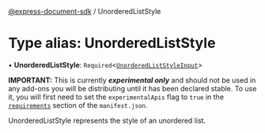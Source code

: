 [@express-document-sdk](../overview.md) / UnorderedListStyle

# Type alias: UnorderedListStyle

• **UnorderedListStyle**: `Required`<[`UnorderedListStyleInput`](../interfaces/unordered-list-style-input.md)\>

<InlineAlert slots="text" variant="warning"/>

**IMPORTANT:** This is currently ***experimental only*** and should not be used in any add-ons you will be distributing until it has been declared stable. To use it, you will first need to set the `experimentalApis` flag to `true` in the [`requirements`](../../../manifest/index.md#requirements) section of the `manifest.json`.

UnorderedListStyle represents the style of an unordered list.
